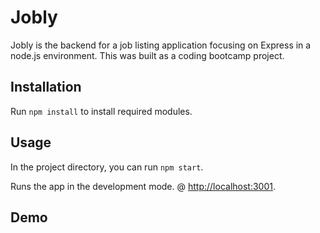 # Jobly

Jobly is the backend for a job listing application focusing on Express in a node.js environment.  This was built as a coding bootcamp project.

## Installation

Run `npm install` to install required modules.

## Usage

In the project directory, you can run `npm start`.

Runs the app in the development mode. @ [http://localhost:3001](http://localhost:3001).

## Demo

<add heroku link>
